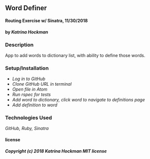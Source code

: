 ## **Word Definer**

#### Routing Exercise w/ Sinatra, 11/30/2018

#### by _Katrina Hockman_

### Description
  App to add words to dictionary list, with ability to define those words.

### Setup/Installation

* _Log in to GitHub_
* _Clone GitHub URL in terminal_
* _Open file in Atom_
* _Run rspec for tests_
* _Add word to dictionary, click word to navigate to definitions page_
* _Add definition to word_


### Technologies Used

_GitHub, Ruby, Sinatra_




#### license
##### Copyright (c) 2018 *Katrina Hockman* MIT license

